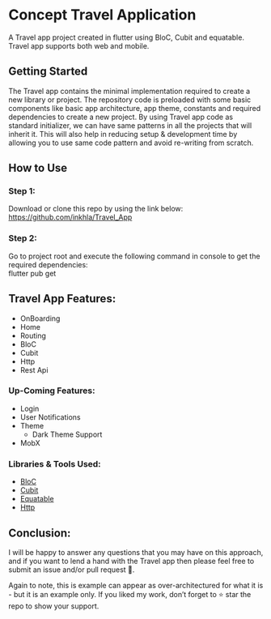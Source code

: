# Concept Travel Application

A Travel app project created in flutter using BloC, Cubit and equatable. Travel app supports both web and mobile.

## Getting Started
The Travel app contains the minimal implementation required to create a new library or project.
The repository code is preloaded with some basic components like basic app architecture, app theme,
constants and required dependencies to create a new project. By using Travel app code as standard initializer,
we can have same patterns in all the projects that will inherit it. This will also help in reducing setup & development time by
allowing you to use same code pattern and avoid re-writing from scratch.

## How to Use

### Step 1: 
Download or clone this repo by using the link below:  
<https://github.com/inkhla/Travel_App>

### Step 2:
Go to project root and execute the following command in console to get the required dependencies:  
flutter pub get 

## Travel App Features:
- OnBoarding
- Home
- Routing
- BloC
- Cubit
- Http
- Rest Api

### Up-Coming Features:
- Login
- User Notifications
- Theme
    - Dark Theme Support
- MobX   

### Libraries & Tools Used:
- [BloC](https://pub.dev/packages/bloc)
- [Cubit](https://pub.dev/packages/flutter_bloc)
- [Equatable](https://pub.dev/packages/equatable)  
- [Http](https://pub.dev/packages/http)

## Conclusion:
I will be happy to answer any questions that you may have
on this approach, and if you want to lend a hand with the
Travel app then please feel free to submit an issue and/or
pull request 🙂.

Again to note, this is example can appear as over-architectured
for what it is - but it is an example only. If you liked my work,
don’t forget to ⭐ star the repo to show your support.
